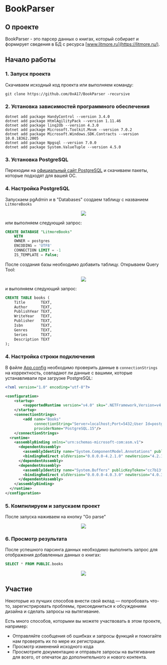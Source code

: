 # BookParser

## О проекте

BookParser - это парсер данных о книгах, который собирает и формирует сведения в БД с ресурса [www.litmore.ru](https://litmore.ru/).

## Начало работы

### 1. Запуск проекта

Скачиваем исходный код проекта или выполняем команду:
```
git clone https://github.com/0xA17/BookParser -recursive
```

### 2.	Установка зависимостей программного обеспечения

```
dotnet add package HandyControl --version 3.4.0
dotnet add package HtmlAgilityPack --version 1.11.46
dotnet add package linq2db --version 4.3.0
dotnet add package Microsoft.Toolkit.Mvvm --version 7.0.2
dotnet add package Microsoft.Windows.SDK.Contracts --version 10.0.18362.2005
dotnet add package Npgsql --version 7.0.0
dotnet add package System.ValueTuple --version 4.5.0
```

### 3.	Установка PostgreSQL

Переходим на [официальный сайт PostgreSQL](https://www.enterprisedb.com/downloads/postgres-postgresql-downloads) и скачиваем пакеты, которые подходят для вашей ОС.

### 4.	Настройка PostgreSQL

Запускаем pgAdmin и в "Databases" создаем таблицу с названием `LitmoreBooks`

<p align="center">
    <img align="center" src="https://telegra.ph/file/18c3f89f625a7716816c2.png">
</p>

или выполняем следующий запрос:

```SQL
CREATE DATABASE "LitmoreBooks"
    WITH
    OWNER = postgres
    ENCODING = 'UTF8'
    CONNECTION LIMIT = -1
    IS_TEMPLATE = False;
```

После создания базы необходимо добавить таблицу.
Открываем Query Tool:

<p align="center">
    <img align="center" src="https://telegra.ph/file/1d9cebf4a1e425209a6f9.png">
</p>

и выполняем следующий запрос:

```SQL
CREATE TABLE books (
    Title       TEXT,
    Author      TEXT,
    PublishYear TEXT,
    WriteYear   TEXT,
    Publisher   TEXT,
    Isbn        TEXT,
    Genres      TEXT,
    Series      TEXT,
    Description TEXT
);
```

### 4.	Настройка строки подключения

В файле [App.config](https://github.com/M-R-8/BookParser/blob/master/BookParser/App.config) необходимо проверить данные в `connectionStrings` на корректность, совпадают ли данные с вашими, которые устанавливали при загрузке PostgreSQL:

```XML
<?xml version="1.0" encoding="utf-8"?>

<configuration>
    <startup> 
        <supportedRuntime version="v4.0" sku=".NETFramework,Version=v4.8" />
    </startup>
	<connectionStrings>
		<add name="Books"
			 connectionString="Server=localhost;Port=5432;User Id=postgres;Password=123;Database=LitmoreBooks;"
			 providerName="PostgreSQL.15"/>
    </connectionStrings>
  <runtime>
    <assemblyBinding xmlns="urn:schemas-microsoft-com:asm.v1">
      <dependentAssembly>
        <assemblyIdentity name="System.ComponentModel.Annotations" publicKeyToken="b03f5f7f11d50a3a" culture="neutral" />
        <bindingRedirect oldVersion="0.0.0.0-4.2.1.0" newVersion="4.2.1.0" />
      </dependentAssembly>
      <dependentAssembly>
        <assemblyIdentity name="System.Buffers" publicKeyToken="cc7b13ffcd2ddd51" culture="neutral" />
        <bindingRedirect oldVersion="0.0.0.0-4.0.3.0" newVersion="4.0.3.0" />
      </dependentAssembly>
    </assemblyBinding>
  </runtime>
</configuration>
```

### 5. Компилируем и запускаем проект

После запуска наживаем на кнопку "Go parse"

<p align="center">
    <img align="center" src="https://telegra.ph/file/0c636fc59ebe579e51a54.png">
</p>

### 6. Просмотр результата

После успешного парсинга данных необходимо выполнить запрос для отображения добавленных данных о книгах:

```SQL
SELECT * FROM PUBLIC.books
```

<p align="center">
    <img align="center" src="https://telegra.ph/file/31f7d3a0f1687635a21ce.png">
</p>

## Участие
Некоторые из лучших способов внести свой вклад — попробовать что-то, зарегистрировать проблемы, присоединиться к обсуждениям дизайна и сделать запросы на вытягивание.

Есть много способов, которыми вы можете участвовать в этом проекте, например:

* Отправляйте сообщения об ошибках и запросы функций и помогайте нам проверять их по мере их регистрации.
* Просмотр изменений исходного кода
* Просмотрите документацию и отправьте запросы на вытягивание для всего, от опечаток до дополнительного и нового контента.
